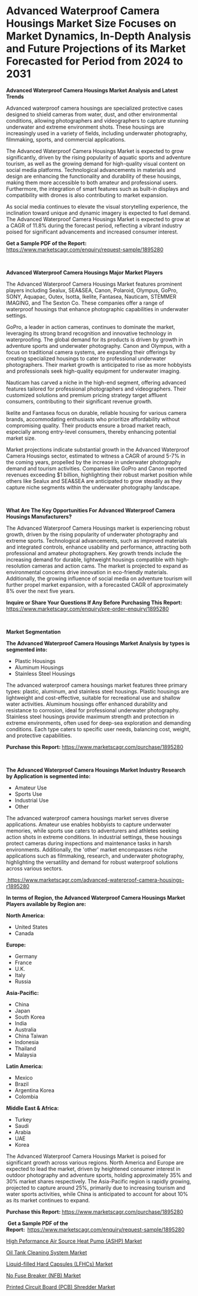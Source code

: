 <p><h1>Advanced Waterproof Camera Housings Market Size Focuses on Market Dynamics, In-Depth Analysis and Future Projections of its Market Forecasted for Period from 2024 to 2031</h1></p><p><strong>Advanced Waterproof Camera Housings Market Analysis and Latest Trends</strong></p>
<p><p>Advanced waterproof camera housings are specialized protective cases designed to shield cameras from water, dust, and other environmental conditions, allowing photographers and videographers to capture stunning underwater and extreme environment shots. These housings are increasingly used in a variety of fields, including underwater photography, filmmaking, sports, and commercial applications.</p><p>The Advanced Waterproof Camera Housings Market is expected to grow significantly, driven by the rising popularity of aquatic sports and adventure tourism, as well as the growing demand for high-quality visual content on social media platforms. Technological advancements in materials and design are enhancing the functionality and durability of these housings, making them more accessible to both amateur and professional users. Furthermore, the integration of smart features such as built-in displays and compatibility with drones is also contributing to market expansion.</p><p>As social media continues to elevate the visual storytelling experience, the inclination toward unique and dynamic imagery is expected to fuel demand. The Advanced Waterproof Camera Housings Market is expected to grow at a CAGR of 11.8% during the forecast period, reflecting a vibrant industry poised for significant advancements and increased consumer interest.</p></p>
<p><strong>Get a Sample PDF of the Report:&nbsp;</strong> <a href="https://www.marketscagr.com/enquiry/request-sample/1895280?utm_campaign=1683&utm_medium=2&utm_source=Github&utm_content=ia&utm_term=24102024&utm_id=advanced-waterproof-camera-housings">https://www.marketscagr.com/enquiry/request-sample/1895280</a></p>
<p>&nbsp;</p>
<p><strong>Advanced Waterproof Camera Housings Major Market Players</strong></p>
<p><p>The Advanced Waterproof Camera Housings Market features prominent players including Sealux, SEA&SEA, Canon, Polaroid, Olympus, GoPro, SONY, Aquapac, Outex, Isotta, Ikelite, Fantasea, Nauticam, STEMMER IMAGING, and The Sexton Co. These companies offer a range of waterproof housings that enhance photographic capabilities in underwater settings.</p><p>GoPro, a leader in action cameras, continues to dominate the market, leveraging its strong brand recognition and innovative technology in waterproofing. The global demand for its products is driven by growth in adventure sports and underwater photography. Canon and Olympus, with a focus on traditional camera systems, are expanding their offerings by creating specialized housings to cater to professional underwater photographers. Their market growth is anticipated to rise as more hobbyists and professionals seek high-quality equipment for underwater imaging.</p><p>Nauticam has carved a niche in the high-end segment, offering advanced features tailored for professional photographers and videographers. Their customized solutions and premium pricing strategy target affluent consumers, contributing to their significant revenue growth.</p><p>Ikelite and Fantasea focus on durable, reliable housing for various camera brands, accommodating enthusiasts who prioritize affordability without compromising quality. Their products ensure a broad market reach, especially among entry-level consumers, thereby enhancing potential market size.</p><p>Market projections indicate substantial growth in the Advanced Waterproof Camera Housings sector, estimated to witness a CAGR of around 5-7% in the coming years, propelled by the increase in underwater photography demand and tourism activities. Companies like GoPro and Canon reported revenues exceeding $1 billion, highlighting their robust market position while others like Sealux and SEA&SEA are anticipated to grow steadily as they capture niche segments within the underwater photography landscape.</p></p>
<p>&nbsp;</p>
<p><strong>What Are The Key Opportunities For Advanced Waterproof Camera Housings Manufacturers?</strong></p>
<p><p>The Advanced Waterproof Camera Housings market is experiencing robust growth, driven by the rising popularity of underwater photography and extreme sports. Technological advancements, such as improved materials and integrated controls, enhance usability and performance, attracting both professional and amateur photographers. Key growth trends include the increasing demand for durable, lightweight housings compatible with high-resolution cameras and action cams. The market is projected to expand as environmental concerns drive innovation in eco-friendly materials. Additionally, the growing influence of social media on adventure tourism will further propel market expansion, with a forecasted CAGR of approximately 8% over the next five years.</p></p>
<p><strong>Inquire or Share Your Questions If Any Before Purchasing This Report:</strong> <a href="https://www.marketscagr.com/enquiry/pre-order-enquiry/1895280?utm_campaign=1683&utm_medium=2&utm_source=Github&utm_content=ia&utm_term=24102024&utm_id=advanced-waterproof-camera-housings">https://www.marketscagr.com/enquiry/pre-order-enquiry/1895280</a></p>
<p>&nbsp;</p>
<p><strong>Market Segmentation</strong></p>
<p><strong>The Advanced Waterproof Camera Housings Market Analysis by types is segmented into:</strong></p>
<p><ul><li>Plastic Housings</li><li>Aluminum Housings</li><li>Stainless Steel Housings</li></ul></p>
<p><p>The advanced waterproof camera housings market features three primary types: plastic, aluminum, and stainless steel housings. Plastic housings are lightweight and cost-effective, suitable for recreational use and shallow water activities. Aluminum housings offer enhanced durability and resistance to corrosion, ideal for professional underwater photography. Stainless steel housings provide maximum strength and protection in extreme environments, often used for deep-sea exploration and demanding conditions. Each type caters to specific user needs, balancing cost, weight, and protective capabilities.</p></p>
<p><strong>Purchase this Report:&nbsp;</strong><a href="https://www.marketscagr.com/purchase/1895280?utm_campaign=1683&utm_medium=2&utm_source=Github&utm_content=ia&utm_term=24102024&utm_id=advanced-waterproof-camera-housings">https://www.marketscagr.com/purchase/1895280</a></p>
<p>&nbsp;</p>
<p><strong>The Advanced Waterproof Camera Housings Market Industry Research by Application is segmented into:</strong></p>
<p><ul><li>Amateur Use</li><li>Sports Use</li><li>Industrial Use</li><li>Other</li></ul></p>
<p><p>The advanced waterproof camera housings market serves diverse applications. Amateur use enables hobbyists to capture underwater memories, while sports use caters to adventurers and athletes seeking action shots in extreme conditions. In industrial settings, these housings protect cameras during inspections and maintenance tasks in harsh environments. Additionally, the 'other' market encompasses niche applications such as filmmaking, research, and underwater photography, highlighting the versatility and demand for robust waterproof solutions across various sectors.</p></p>
<p><a href="https://www.marketscagr.com/advanced-waterproof-camera-housings-r1895280?utm_campaign=1683&utm_medium=2&utm_source=Github&utm_content=ia&utm_term=24102024&utm_id=advanced-waterproof-camera-housings">&nbsp;https://www.marketscagr.com/advanced-waterproof-camera-housings-r1895280</a></p>
<p><strong>In terms of Region, the Advanced Waterproof Camera Housings Market Players available by Region are:</strong></p>
<p>
    <p> <strong> North America: </strong>
        <ul>
            <li>United States</li>
            <li>Canada</li>
        </ul>
        </p> 
    <p> <strong> Europe: </strong>
        <ul>
            <li>Germany</li>
            <li>France</li>
            <li>U.K.</li>
            <li>Italy</li>
            <li>Russia</li>
        </ul>
        </p> 
    <p> <strong> Asia-Pacific: </strong>
        <ul>
            <li>China</li>
            <li>Japan</li>
            <li>South Korea</li>
            <li>India</li>
            <li>Australia</li>
            <li>China Taiwan</li>
            <li>Indonesia</li>
            <li>Thailand</li>
            <li>Malaysia</li>
        </ul>
        </p> 
    <p> <strong> Latin America: </strong>
        <ul>
            <li>Mexico</li>
            <li>Brazil</li>
            <li>Argentina Korea</li>
            <li>Colombia</li>
        </ul>
        </p> 
    <p> <strong> Middle East & Africa: </strong>
        <ul>
            <li>Turkey</li>
            <li>Saudi</li>
            <li>Arabia</li>
            <li>UAE</li>
            <li>Korea</li>
        </ul>
    </p>
    </p>
<p><p>The Advanced Waterproof Camera Housings Market is poised for significant growth across various regions. North America and Europe are expected to lead the market, driven by heightened consumer interest in outdoor photography and adventure sports, holding approximately 35% and 30% market shares respectively. The Asia-Pacific region is rapidly growing, projected to capture around 25%, primarily due to increasing tourism and water sports activities, while China is anticipated to account for about 10% as its market continues to expand.</p></p>
<p><strong>Purchase this Report: </strong><a href="https://www.marketscagr.com/purchase/1895280?utm_campaign=1683&utm_medium=2&utm_source=Github&utm_content=ia&utm_term=24102024&utm_id=advanced-waterproof-camera-housings">https://www.marketscagr.com/purchase/1895280</a></p>
<p>&nbsp;<strong>Get a Sample PDF of the Report:&nbsp;&nbsp;</strong><a href="https://www.marketscagr.com/enquiry/request-sample/1895280?utm_campaign=1683&utm_medium=2&utm_source=Github&utm_content=ia&utm_term=24102024&utm_id=advanced-waterproof-camera-housings">https://www.marketscagr.com/enquiry/request-sample/1895280</a></p>
<p><strong></strong></p>
<p><p><a href="https://www.linkedin.com/pulse/global-high-peformance-air-source-heat-pump-ashp-market-analysis-srjge?utm_campaign=1683&utm_medium=2&utm_source=Github&utm_content=ia&utm_term=24102024&utm_id=advanced-waterproof-camera-housings">High Peformance Air Source Heat Pump (ASHP) Market</a></p><p><a href="https://www.linkedin.com/pulse/disruption-innovation-oil-tank-cleaning-system-industry-market-ex2vf?utm_campaign=1683&utm_medium=2&utm_source=Github&utm_content=ia&utm_term=24102024&utm_id=advanced-waterproof-camera-housings">Oil Tank Cleaning System Market</a></p><p><a href="https://www.linkedin.com/pulse/global-liquid-filled-hard-capsules-lfhcs-103-cagr-forecast-olxif?utm_campaign=1683&utm_medium=2&utm_source=Github&utm_content=ia&utm_term=24102024&utm_id=advanced-waterproof-camera-housings">Liquid-filled Hard Capsules (LFHCs) Market</a></p><p><a href="https://www.linkedin.com/pulse/unveiling-market-trends-global-fuse-breaker-nfb-growth-regional-edbbe?utm_campaign=1683&utm_medium=2&utm_source=Github&utm_content=ia&utm_term=24102024&utm_id=advanced-waterproof-camera-housings">No Fuse Breaker (NFB) Market</a></p><p><a href="https://www.linkedin.com/pulse/exploring-printed-circuit-board-pcb-shredder-market-k6ite?utm_campaign=1683&utm_medium=2&utm_source=Github&utm_content=ia&utm_term=24102024&utm_id=advanced-waterproof-camera-housings">Printed Circuit Board (PCB) Shredder Market</a></p></p>